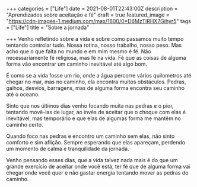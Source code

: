 +++
categories = ["Life"]
date = 2021-08-01T22:43:00Z
description = "Aprendizados sobre aceitação e fé"
draft = true
featured_image = "https://cdn-images-1.medium.com/max/1600/0*D6MzTiRHX7Gihyr5"
tags = ["Life"]
title = "Sobre a jornada"

+++
Venho refletindo sobre a vida e sobre como passamos muito tempo tentando controlar tudo. Nossa rotina, nosso trabalho, nosso peso. Mas acho que o que falta no mundo e em mim mesmo é fé. Não necessariamente fé religiosa, mas fé na vida. Fé que as coisas de alguma forma vão encontrar um caminho inevitável até algo bom.

É como se a vida fosse um rio, onde a água percorre vários quilometros até chegar no mar, mas no caminho, ela encontra muitos obstáculos. Pedras, galhos, desvios, barragens, mas de alguma forma encontra seu caminho até o oceano.

Sinto que nos últimos dias venho focando muita nas pedras e o pior, tentando movê-las de lugar, ao invés de aceitar que o choque com elas é inevitável, mas temporário e que elas de algumas forma me mantêm no caminho certo.

Quando foco nas pedras e encontro um caminho sem elas, não sinto comforto e sim aflição. Sempre esperando que elas apareçam, perdendo um momento de calma e tranquilidade da jornada.

Venho pensando esses dias, que a vida talvez nada mais é do que um grande exercício de aceitar onde você está, ter fé que de alguma forma vai chegar onde você quer e não gastar energia tentando mover as pedras do caminho.